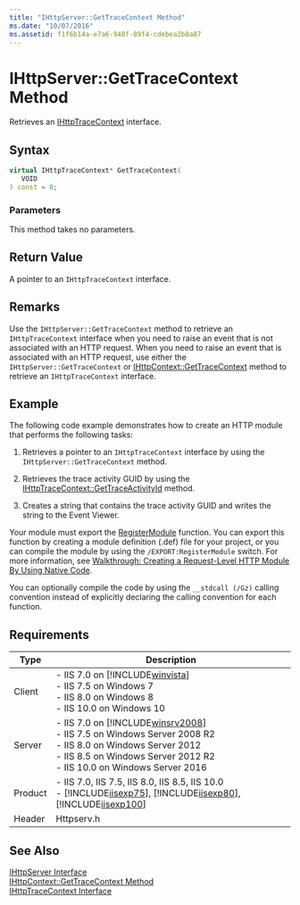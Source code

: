 ```yaml
---
title: "IHttpServer::GetTraceContext Method"
ms.date: "10/07/2016"
ms.assetid: f1f6b14a-e7a6-948f-89f4-cdebea2b8a87
---
```

# IHttpServer::GetTraceContext Method
Retrieves an [IHttpTraceContext](../../web-development-reference\native-code-api-reference/ihttptracecontext-interface.md) interface.  
  
## Syntax  
  
```cpp  
virtual IHttpTraceContext* GetTraceContext(  
   VOID  
) const = 0;  
```  
  
### Parameters  
 This method takes no parameters.  
  
## Return Value  
 A pointer to an `IHttpTraceContext` interface.  
  
## Remarks  
 Use the `IHttpServer::GetTraceContext` method to retrieve an `IHttpTraceContext` interface when you need to raise an event that is not associated with an HTTP request. When you need to raise an event that is associated with an HTTP request, use either the `IHttpServer::GetTraceContext` or [IHttpContext::GetTraceContext](../../web-development-reference\native-code-api-reference/ihttpcontext-gettracecontext-method.md) method to retrieve an `IHttpTraceContext` interface.  
  
## Example  
 The following code example demonstrates how to create an HTTP module that performs the following tasks:  
  
1.  Retrieves a pointer to an `IHttpTraceContext` interface by using the `IHttpServer::GetTraceContext` method.  
  
2.  Retrieves the trace activity GUID by using the [IHttpTraceContext::GetTraceActivityId](../../web-development-reference\native-code-api-reference/ihttptracecontext-gettraceactivityid-method.md) method.  
  
3.  Creates a string that contains the trace activity GUID and writes the string to the Event Viewer.  
  
<!-- TODO: review snippet reference  [!CODE [IHttpServerGetTraceContext#1](IHttpServerGetTraceContext#1)]  -->  
  
 Your module must export the [RegisterModule](../../web-development-reference\native-code-api-reference/pfn-registermodule-function.md) function. You can export this function by creating a module definition (.def) file for your project, or you can compile the module by using the `/EXPORT:RegisterModule` switch. For more information, see [Walkthrough: Creating a Request-Level HTTP Module By Using Native Code](../../web-development-reference\native-code-development-overview\walkthrough-creating-a-request-level-http-module-by-using-native-code.md).  
  
 You can optionally compile the code by using the `__stdcall (/Gz)` calling convention instead of explicitly declaring the calling convention for each function.  
  
## Requirements  
  
|Type|Description|  
|----------|-----------------|  
|Client|-   IIS 7.0 on [!INCLUDE[winvista](../../wmi-provider/includes/winvista-md.md)]<br />-   IIS 7.5 on Windows 7<br />-   IIS 8.0 on Windows 8<br />-   IIS 10.0 on Windows 10|  
|Server|-   IIS 7.0 on [!INCLUDE[winsrv2008](../../wmi-provider/includes/winsrv2008-md.md)]<br />-   IIS 7.5 on Windows Server 2008 R2<br />-   IIS 8.0 on Windows Server 2012<br />-   IIS 8.5 on Windows Server 2012 R2<br />-   IIS 10.0 on Windows Server 2016|  
|Product|-   IIS 7.0, IIS 7.5, IIS 8.0, IIS 8.5, IIS 10.0<br />-   [!INCLUDE[iisexp75](../../web-development-reference/native-code-api-reference/includes/iisexp75-md.md)], [!INCLUDE[iisexp80](../../web-development-reference/native-code-api-reference/includes/iisexp80-md.md)], [!INCLUDE[iisexp100](../../web-development-reference/native-code-api-reference/includes/iisexp100-md.md)]|  
|Header|Httpserv.h|  
  
## See Also  
 [IHttpServer Interface](../../web-development-reference\native-code-api-reference/ihttpserver-interface.md)   
 [IHttpContext::GetTraceContext Method](../../web-development-reference\native-code-api-reference/ihttpcontext-gettracecontext-method.md)   
 [IHttpTraceContext Interface](../../web-development-reference\native-code-api-reference/ihttptracecontext-interface.md)